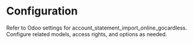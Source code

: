 # Configuration

Refer to Odoo settings for account_statement_import_online_gocardless. Configure related models, access rights, and options as needed.
